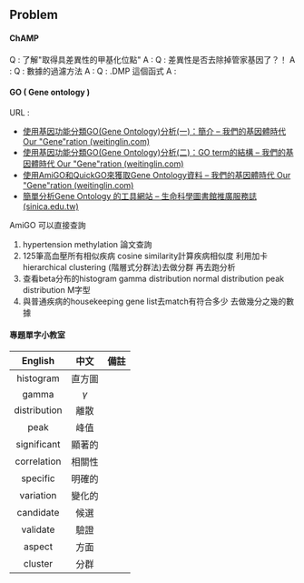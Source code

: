 ## Problem 
#### ChAMP
Q : 了解"取得具差異性的甲基化位點"
A : 
Q : 差異性是否去除掉管家基因了？！
A : 
Q : 數據的過濾方法
A : 
Q : .DMP 這個函式
A : 

#### GO ( Gene ontology )
URL : 
- [使用基因功能分類GO(Gene Ontology)分析(一)：簡介 – 我們的基因體時代 Our "Gene"ration (weitinglin.com)](https://weitinglin.com/2016/10/18/%e4%bd%bf%e7%94%a8%e5%9f%ba%e5%9b%a0%e5%8a%9f%e8%83%bd%e5%88%86%e9%a1%9egogene-ontology%e5%88%86%e6%9e%90%e4%b8%80%ef%bc%9a%e7%b0%a1%e4%bb%8b/)
- [使用基因功能分類GO(Gene Ontology)分析(二)：GO term的結構 – 我們的基因體時代 Our "Gene"ration (weitinglin.com)](https://weitinglin.com/2016/10/19/%E4%BD%BF%E7%94%A8%E5%9F%BA%E5%9B%A0%E5%8A%9F%E8%83%BD%E5%88%86%E9%A1%9Egogene-ontology%E5%88%86%E6%9E%90%E4%BA%8C%EF%BC%9Ago-term%E7%9A%84%E7%B5%90%E6%A7%8B/)
- [使用AmiGO和QuickGO來獲取Gene Ontology資料 – 我們的基因體時代 Our "Gene"ration (weitinglin.com)](https://weitinglin.com/2016/11/23/%e4%bd%bf%e7%94%a8amigo%e5%92%8cquickgo%e4%be%86%e7%8d%b2%e5%8f%96gene-ontology%e8%b3%87%e6%96%99/)
- [簡單分析Gene Ontology 的工具網站 – 生命科學圖書館推廣服務誌 (sinica.edu.tw)](https://lsl.sinica.edu.tw/Blog/2016/01/gene-ontology/)

AmiGO 可以直接查詢

1. hypertension methylation 論文查詢  
2. 125筆高血壓所有相似疾病 cosine similarity計算疾病相似度 利用加卡 hierarchical clustering (階層式分群法)去做分群 再去跑分析 
3. 查看beta分布的histogram gamma distribution normal distribution peak distribution M字型 
4. 與普通疾病的housekeeping gene list去match有符合多少 去做幾分之幾的數據

 
#### 專題單字小教室
| English | 中文 | 備註 |
| :---: | :---: | :---: |
| histogram | 直方圖 | |
| gamma | $\gamma$ | |
| distribution | 離散 | |
| peak | 峰值 | |
| significant | 顯著的 | | 
| correlation | 相關性 | |
| specific | 明確的 | |
| variation | 變化的 | |
| candidate | 候選 | |
| validate | 驗證 | |
| aspect | 方面 | |
| cluster | 分群 | |



